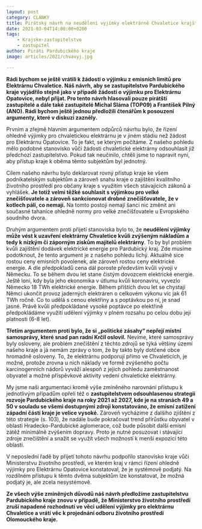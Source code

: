 ```yaml
---
layout: post
category: CLANKY
title: Pirátský návrh na neudělení vyjímky elektrárně Chvaletice krajští zastupitelé nepodpořili
date: 2021-03-04T14:00:00+0200
tags: 
    - Krajske-zastupitelstvo
    - zastupitel
author: Piráti Pardubického kraje
image: articles/2021/chvavyj.jpg

---
```


**Rádi bychom se ještě vrátili k žádosti o výjimku z emisních limitů pro Elektrárnu Chvaletice. Náš návrh, aby se zastupitelstvo Pardubického kraje vyjádřilo stejně jako v případě žádosti o výjimku pro Elektrárnu Opatovice, nebyl přijat. Pro tento návrh hlasovali pouze pirátští zastupitelé a dále také zastupitelé Michal Sláma (TOP09) a František Pilný (ANO). Rádi bychom ještě jednou předložili čtenářům k posouzení argumenty, které v diskuzi zazněly.**

Prvním a zřejmě hlavním argumentem odpůrců návrhu bylo, že řízení ohledně výjimky pro chvaletickou elektrárnu je v jiném stádiu než žádost pro Elektrárnu Opatovice. To je fakt, se kterým počítáme. Z našeho pohledu mělo podobné stanovisko vůči žádosti chvaletické elektrárny odsouhlasit již předchozí zastupitelstvo. Pokud tak neučinilo, chtěli jsme to napravit nyní, aby přístup kraje k oběma těmto subjektům byl jednotný. 

Cílem našeho návrhu bylo deklarovat rovný přístup kraje ke všem podnikatelským subjektům a zároveň snahu kraje o zajištění kvalitního životního prostředí pro občany kraje s využitím všech stávajících zákonů a vyhlášek. 
**Je totiž velmi těžké souhlasit s výjimkou pro velké znečišťovatele a zároveň sankcionovat drobné znečišťovatele, že v kotlech pálí, co nemají.** Na tomto postoji nemají šanci nic změnit ani současné tahanice ohledně normy pro velké znečišťovatele u Evropského soudního dvora.

Druhým argumentem proti přijetí stanoviska bylo to, že **neudělení výjimky může vést k uzavření elektrárny Chvaletice kvůli zvýšeným nákladům a tedy k nízkým či záporným ziskům majitelů elektrárny**. To by byl problém kvůli zajištění dodávek elektrické energie pro Pardubický kraj. Zde musíme podotknout, že tento argument je z našeho pohledu lichý. Aktuálně sice rostou ceny emisních povolenek, ale zároveň rostou ceny elektrické energie. A dle předpokladů cena dál poroste především kvůli vývoji v Německu. To se během dvou let stane čistým dovozcem elektrické energie. Ještě loni, kdy byla jeho ekonomika v útlumu kvůli koronaviru, vyvezlo Německo 18 TWh elektrické energie. Během příštích dvou let se chystají Němci ukončit provoz jaderných elektráren o celkovém výkonu víc jak 61 TWh ročně. Co to udělá s cenou elektřiny a s poptávkou po ní, je snad jasné. Právě kvůli předpokládané vysoké poptávce po elektřině předpokládáme využití udělení výjimky v plném rozsahu po celou dobu její platnosti (6-8 let).

**Třetím argumentem proti bylo, že si „politické zásahy“ nepřejí místní samosprávy, které snad pan radní Krčil oslovil.** Nevíme, které samosprávy byly osloveny, ale problém znečištění z těchto zdrojů se týká většiny území našeho kraje a já nemám zprávy o tom, že by takto byly dotčené obce hromadně osloveny. To, že elektrárnu podporují přímo ve Chvaleticích, je možné, protože zrovna u nich náklady ve formě zvýšeného počtu karcinogenních nádorů vyváží alespoň z jejich pohledu zaměstnanost obyvatel a možné příspěvkové aktivity vedení chvaletické elektrárny.

My jsme naši argumentaci kromě výše zmíněného narovnání přístupu k jednotlivým případům opřeli též o **zastupitelstvem odsouhlasenou strategii rozvoje Pardubického kraje na roky 2021 až 2027, kde je na stranách 49 a 50 v souladu se všemi dostupnými zdroji konstatováno, že emisní zatížení západní části kraje je velice vysoké.** Zároveň vycházíme z dalšího zjištění z této strategie (s. 103), že nadále bude pokračovat trend přírůstku obyvatel v oblasti Hradecko-Pardubické aglomerace, což bude působit další emisní zátěž minimálně zvýšením dopravy. Proto je nutné posuzovat i stávající zdroje znečištění a snažit se využít všech možností k menší expozici této oblasti.

V neposlední řadě by přijetí tohoto návrhu podpořilo stanovisko kraje vůči Ministerstvu životního prostředí, ve kterém kraj v rámci řízení ohledně výjimky pro Elektrárnu Opatovice konstatoval, že je systémově podjatý. Na rozdílném přístupu k těmto dvěma subjektům lze konstatovat, že možná podjatý je, ale zcela nesystémově.

**Ze všech výše zmíněných důvodů náš návrh předložíme zastupitelstvu Pardubického kraje znovu v případě, že Ministerstvo životního prostředí zruší napadené rozhodnutí ve věci udělení výjimky pro elektrárnu Chvaletice a vrátí věc k projednání odboru životního prostředí Olomouckého kraje.**
